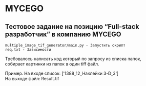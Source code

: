 # MYCEGO #
## Тестовое задание на позицию  “Full-stack разработчик” в компанию MYCEGO  ##

```multiple_image_tif_generator/main.py - Запустить скрипт ```  
```req.txt - Зависимости```

Требовалось написать код который по запросу из списка папок, собирает картинки из папок в один tiff файл.

Пример.
На входе список: ['1388_12_Наклейки 3-D_3']  
На выходе файл: Result.tif

